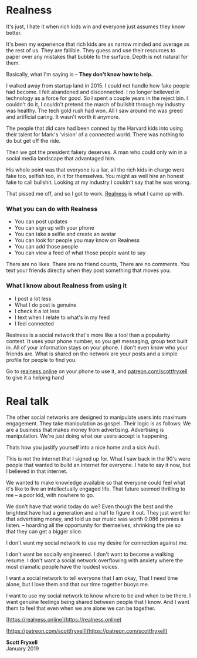 # Realness
It's just, I hate it when rich kids win and everyone just assumes they know better.

It's been my experience that rich kids are as narrow minded and average as the rest of us. They are fallible. They guess and use their resources to paper over any mistakes that bubble to the surface. Depth is not natural for them.

Basically, what I'm saying is – **They don't know how to help.**

I walked away from startup land in 2015. I could not handle how fake people had become. I felt abandoned and disconnected. I no longer believed in technology as a force for good. So I spent a couple years in the reject bin. I couldn't do it, I couldn't pretend the march of bullshit through my industry was healthy. The tech gold rush had won. All I saw around me was greed and artificial caring. It wasn't worth it anymore.

The people that did care had been conned by the Harvard kids into using their talent for Mark's 'vision' of a connected world. There was nothing to do but get off the ride.

Then we got the president fakery deserves. A man who could only win in a social media landscape that advantaged him.

His whole point was that everyone is a liar, all the rich kids in charge were fake too, selfish too, in it for themselves. You might as well hire an honest fake to call bullshit. Looking at my industry I couldn't say that he was wrong.

That pissed me off, and so I got to work. [Realness](https://realness.online) is what I came up with.

### What you can do with Realness
- You can post updates
- You can sign up with your phone
- You can take a selfie and create an avatar
- You can look for people you may know on Realness
- You can add those people  
- You can view a feed of what those people want to say

There are no likes. There are no friend counts, There are no comments. You text your friends directly when they post something that moves you.

### What I know about Realness from using it
- I post a lot less
- What I do post is genuine
- I check it a lot less
- I text when I relate to what's in my feed
- I feel connected

Realness is a social network that's more like a tool than a popularity contest. It uses your phone number, so you get messaging, group text built in.  All of your information stays on your phone. I don't even know who your friends are. What is shared on the network are your posts and a simple profile for people to find you.

Go to [realness.online](https://realness.online) on your phone to use it, and [patreon.com/scottfryxell](https://patreon.com/scottfryxell) to give it a helping hand

# Real talk

The other social networks are designed to manipulate users into maximum engagement. They take manipulation as gospel. Their logic is as follows: We are a business that makes money from advertising. Advertising is manipulation. We're just doing what our users accept is happening.

Thats how you justify yourself into a nice home and a sick Audi.

This is not the internet that I signed up for. What I saw back in the 90's were people that wanted to build an internet for everyone. I hate to say it now, but I believed in that internet.

We wanted to make knowledge available so that everyone could feel what it's like to live an intellectually engaged life. That future seemed thrilling to me – a poor kid, with nowhere to go.

We don't have that world today do we? Even though the best and the brightest have had a generation and a half to figure it out. They just went for that advertising money, and told us our music was worth 0.086 pennies a listen.  – hoarding all the opportunity for themselves; shrinking the pie so that they can get a bigger slice.  

I don't want my social network to use my desire for connection against me.

I don't want be socially engineered. I don't want to become a walking resume. I don't want a social network overflowing with anxiety where the most dramatic people have the loudest voices.

I want a social network to tell everyone that I am okay, That I need time alone, but I love them and that our time together buoys me.

I want to use my social network to know where to be and when to be there. I want genuine feelings being shared between people that I know. And I want them to feel that even when we are alone we can be together.

[https://realness.online](https://realness.online)

[https://patreon.com/scottfryxell](https://patreon.com/scottfryxell)

**Scott Fryxell**
<br>
January 2019
